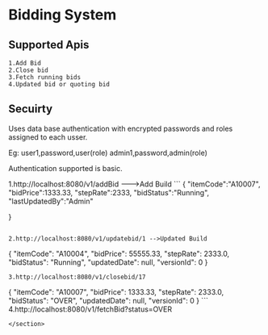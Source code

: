 # Bidding System

## Supported Apis
```
1.Add Bid
2.Close bid
3.Fetch running bids
4.Updated bid or quoting bid
```


## Secuirty

Uses data base authentication with encrypted passwords and roles assigned to each usser.

Eg: user1,password,user(role)
	admin1,password,admin(role)
	
Authentication supported is basic.
<section>
1.http://localhost:8080/v1/addBid  --->Add Build
```
{
    "itemCode":"A10007",
    "bidPrice":1333.33,
    "stepRate":2333,
    "bidStatus":"Running",
    "lastUpdatedBy":"Admin"

}
```

2.http://localhost:8080/v1/updatebid/1 -->Updated Build
```
 {
        "itemCode": "A10004",
        "bidPrice": 55555.33,
        "stepRate": 2333.0,
        "bidStatus": "Running",
        "updatedDate": null,
        "versionId": 0
 }
 ```
 3.http://localhost:8080/v1/closebid/17
 ```
 {
        "itemCode": "A10007",
        "bidPrice": 1333.33,
        "stepRate": 2333.0,
        "bidStatus": "OVER",
        "updatedDate": null,
        "versionId": 0
    }
    ```
 4.http://localhost:8080/v1/fetchBid?status=OVER   

	

	</section>
